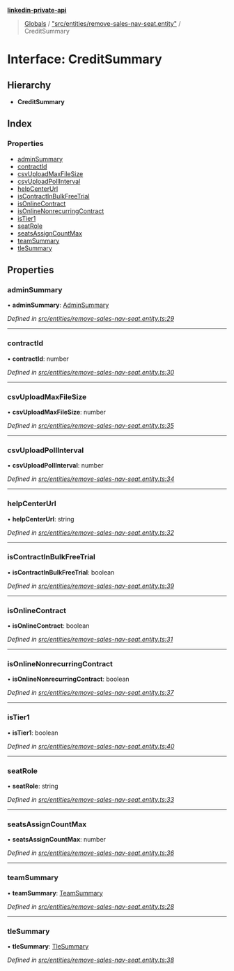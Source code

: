 **[linkedin-private-api](../README.md)**

> [Globals](../globals.md) / ["src/entities/remove-sales-nav-seat.entity"](../modules/_src_entities_remove_sales_nav_seat_entity_.md) / CreditSummary

# Interface: CreditSummary

## Hierarchy

* **CreditSummary**

## Index

### Properties

* [adminSummary](_src_entities_remove_sales_nav_seat_entity_.creditsummary.md#adminsummary)
* [contractId](_src_entities_remove_sales_nav_seat_entity_.creditsummary.md#contractid)
* [csvUploadMaxFileSize](_src_entities_remove_sales_nav_seat_entity_.creditsummary.md#csvuploadmaxfilesize)
* [csvUploadPollInterval](_src_entities_remove_sales_nav_seat_entity_.creditsummary.md#csvuploadpollinterval)
* [helpCenterUrl](_src_entities_remove_sales_nav_seat_entity_.creditsummary.md#helpcenterurl)
* [isContractInBulkFreeTrial](_src_entities_remove_sales_nav_seat_entity_.creditsummary.md#iscontractinbulkfreetrial)
* [isOnlineContract](_src_entities_remove_sales_nav_seat_entity_.creditsummary.md#isonlinecontract)
* [isOnlineNonrecurringContract](_src_entities_remove_sales_nav_seat_entity_.creditsummary.md#isonlinenonrecurringcontract)
* [isTier1](_src_entities_remove_sales_nav_seat_entity_.creditsummary.md#istier1)
* [seatRole](_src_entities_remove_sales_nav_seat_entity_.creditsummary.md#seatrole)
* [seatsAssignCountMax](_src_entities_remove_sales_nav_seat_entity_.creditsummary.md#seatsassigncountmax)
* [teamSummary](_src_entities_remove_sales_nav_seat_entity_.creditsummary.md#teamsummary)
* [tleSummary](_src_entities_remove_sales_nav_seat_entity_.creditsummary.md#tlesummary)

## Properties

### adminSummary

•  **adminSummary**: [AdminSummary](_src_entities_remove_sales_nav_seat_entity_.adminsummary.md)

*Defined in [src/entities/remove-sales-nav-seat.entity.ts:29](https://github.com/cosiall/linkedin-private-api/blob/f0f3775/src/entities/remove-sales-nav-seat.entity.ts#L29)*

___

### contractId

•  **contractId**: number

*Defined in [src/entities/remove-sales-nav-seat.entity.ts:30](https://github.com/cosiall/linkedin-private-api/blob/f0f3775/src/entities/remove-sales-nav-seat.entity.ts#L30)*

___

### csvUploadMaxFileSize

•  **csvUploadMaxFileSize**: number

*Defined in [src/entities/remove-sales-nav-seat.entity.ts:35](https://github.com/cosiall/linkedin-private-api/blob/f0f3775/src/entities/remove-sales-nav-seat.entity.ts#L35)*

___

### csvUploadPollInterval

•  **csvUploadPollInterval**: number

*Defined in [src/entities/remove-sales-nav-seat.entity.ts:34](https://github.com/cosiall/linkedin-private-api/blob/f0f3775/src/entities/remove-sales-nav-seat.entity.ts#L34)*

___

### helpCenterUrl

•  **helpCenterUrl**: string

*Defined in [src/entities/remove-sales-nav-seat.entity.ts:32](https://github.com/cosiall/linkedin-private-api/blob/f0f3775/src/entities/remove-sales-nav-seat.entity.ts#L32)*

___

### isContractInBulkFreeTrial

•  **isContractInBulkFreeTrial**: boolean

*Defined in [src/entities/remove-sales-nav-seat.entity.ts:39](https://github.com/cosiall/linkedin-private-api/blob/f0f3775/src/entities/remove-sales-nav-seat.entity.ts#L39)*

___

### isOnlineContract

•  **isOnlineContract**: boolean

*Defined in [src/entities/remove-sales-nav-seat.entity.ts:31](https://github.com/cosiall/linkedin-private-api/blob/f0f3775/src/entities/remove-sales-nav-seat.entity.ts#L31)*

___

### isOnlineNonrecurringContract

•  **isOnlineNonrecurringContract**: boolean

*Defined in [src/entities/remove-sales-nav-seat.entity.ts:37](https://github.com/cosiall/linkedin-private-api/blob/f0f3775/src/entities/remove-sales-nav-seat.entity.ts#L37)*

___

### isTier1

•  **isTier1**: boolean

*Defined in [src/entities/remove-sales-nav-seat.entity.ts:40](https://github.com/cosiall/linkedin-private-api/blob/f0f3775/src/entities/remove-sales-nav-seat.entity.ts#L40)*

___

### seatRole

•  **seatRole**: string

*Defined in [src/entities/remove-sales-nav-seat.entity.ts:33](https://github.com/cosiall/linkedin-private-api/blob/f0f3775/src/entities/remove-sales-nav-seat.entity.ts#L33)*

___

### seatsAssignCountMax

•  **seatsAssignCountMax**: number

*Defined in [src/entities/remove-sales-nav-seat.entity.ts:36](https://github.com/cosiall/linkedin-private-api/blob/f0f3775/src/entities/remove-sales-nav-seat.entity.ts#L36)*

___

### teamSummary

•  **teamSummary**: [TeamSummary](_src_entities_remove_sales_nav_seat_entity_.teamsummary.md)

*Defined in [src/entities/remove-sales-nav-seat.entity.ts:28](https://github.com/cosiall/linkedin-private-api/blob/f0f3775/src/entities/remove-sales-nav-seat.entity.ts#L28)*

___

### tleSummary

•  **tleSummary**: [TleSummary](_src_entities_remove_sales_nav_seat_entity_.tlesummary.md)

*Defined in [src/entities/remove-sales-nav-seat.entity.ts:38](https://github.com/cosiall/linkedin-private-api/blob/f0f3775/src/entities/remove-sales-nav-seat.entity.ts#L38)*
